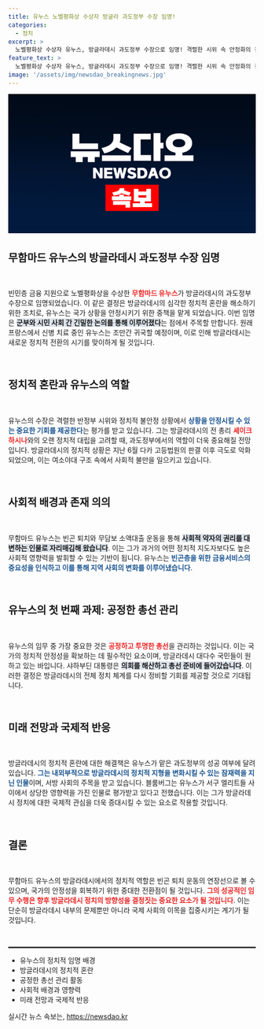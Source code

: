 ```yaml
---
title: 유누스 노벨평화상 수상자 방글라 과도정부 수장 임명!
categories:
  - 정치
excerpt: >
  노벨평화상 수상자 유누스, 방글라데시 과도정부 수장으로 임명! 격렬한 시위 속 안정화의 길에 나선 그는 시민의 요청을 수락하며 조속한 총선 관리에 만전을 기할 예정이다.
feature_text: >
  노벨평화상 수상자 유누스, 방글라데시 과도정부 수장으로 임명! 격렬한 시위 속 안정화의 길에 나선 그는 시민의 요청을 수락하며 조속한 총선 관리에 만전을 기할 예정이다.
image: '/assets/img/newsdao_breakingnews.jpg'
---
```


<p><img src="/assets/img/newsdao_breakingnews.jpg" alt="bookingtag 속보" /></p>

<h2 data-ke-size="size26">무함마드 유누스의 방글라데시 과도정부 수장 임명</h2>

<p data-ke-size="size16">&nbsp;</p>

<p data-ke-size="size16">빈민층 금융 지원으로 노벨평화상을 수상한 <b><span style="color: #ee2323;">무함마드 유누스</span></b>가 방글라데시의 과도정부 수장으로 임명되었습니다. 이 같은 결정은 방글라데시의 심각한 정치적 혼란을 해소하기 위한 조치로, 유누스는 국가 상황을 안정시키기 위한 중책을 맡게 되었습니다. 이번 임명은 <b><span style="background-color: #21538527;">군부와 시민 사회 간 긴밀한 논의를 통해 이루어졌다</span></b>는 점에서 주목할 만합니다. 원래 프랑스에서 신병 치료 중인 유누스는 조만간 귀국할 예정이며, 이로 인해 방글라데시는 새로운 정치적 전환의 시기를 맞이하게 될 것입니다.</p>

<p data-ke-size="size16">&nbsp;</p>

<h2 data-ke-size="size26">정치적 혼란과 유누스의 역할</h2>

<p data-ke-size="size16">&nbsp;</p>

<p data-ke-size="size16">유누스의 수장은 격렬한 반정부 시위와 정치적 불안정 상황에서 <b><span style="color: #1a5490;">상황을 안정시킬 수 있는 중요한 기회를 제공한다</span></b>는 평가를 받고 있습니다. 그는 방글라데시의 전 총리 <b><span style="color: #ee2323;">셰이크 하시나</span></b>와의 오랜 정치적 대립을 고려할 때, 과도정부에서의 역할이 더욱 중요해질 전망입니다. 방글라데시의 정치적 상황은 지난 6월 다카 고등법원의 판결 이후 극도로 악화되었으며, 이는 여소야대 구조 속에서 사회적 불만을 일으키고 있습니다.</p>

<p data-ke-size="size16">&nbsp;</p>

<h2 data-ke-size="size26">사회적 배경과 존재 의의</h2>

<p data-ke-size="size16">&nbsp;</p>

<p data-ke-size="size16">무함마드 유누스는 빈곤 퇴치와 무담보 소액대출 운동을 통해 <b><span style="background-color: #21538527;">사회적 약자의 권리를 대변하는 인물로 자리매김해 왔습니다</span></b>. 이는 그가 과거의 어떤 정치적 지도자보다도 높은 사회적 영향력을 발휘할 수 있는 기반이 됩니다. 유누스는 <b><span style="color: #1a5490;">빈곤층을 위한 금융서비스의 중요성을 인식하고 이를 통해 지역 사회의 변화를 이루어냈습니다</span></b>.</p>

<p data-ke-size="size16">&nbsp;</p>

<h2 data-ke-size="size26">유누스의 첫 번째 과제: 공정한 총선 관리</h2>

<p data-ke-size="size16">&nbsp;</p>

<p data-ke-size="size16">유누스의 임무 중 가장 중요한 것은 <b><span style="color: #ee2323;">공정하고 투명한 총선</span></b>을 관리하는 것입니다. 이는 국가의 정치적 안정성을 확보하는 데 필수적인 요소이며, 방글라데시 대다수 국민들이 원하고 있는 바입니다. 샤하부딘 대통령은 <b><span style="background-color: #21538527;">의회를 해산하고 총선 준비에 들어갔습니다</span></b>. 이러한 결정은 방글라데시의 전체 정치 체계를 다시 정비할 기회를 제공할 것으로 기대됩니다.</p>

<p data-ke-size="size16">&nbsp;</p>

<h2 data-ke-size="size26">미래 전망과 국제적 반응</h2>

<p data-ke-size="size16">&nbsp;</p>

<p data-ke-size="size16">방글라데시의 정치적 혼란에 대한 해결책은 유누스가 맡은 과도정부의 성공 여부에 달려 있습니다. <b><span style="color: #1a5490;">그는 내외부적으로 방글라데시의 정치적 지형을 변화시킬 수 있는 잠재력을 지닌 인물</span></b>이며, 서방 사회의 주목을 받고 있습니다. 블룸버그는 유누스가 서구 엘리트들 사이에서 상당한 영향력을 가진 인물로 평가받고 있다고 전했습니다. 이는 그가 방글라데시 정치에 대한 국제적 관심을 더욱 증대시킬 수 있는 요소로 작용할 것입니다.</p>

<p data-ke-size="size16">&nbsp;</p>

<h2 data-ke-size="size26">결론</h2>

<p data-ke-size="size16">&nbsp;</p>

<p data-ke-size="size16">무함마드 유누스의 방글라데시에서의 정치적 역할은 빈곤 퇴치 운동의 연장선으로 볼 수 있으며, 국가의 안정성을 회복하기 위한 중대한 전환점이 될 것입니다. <b><span style="color: #ee2323;">그의 성공적인 임무 수행은 향후 방글라데시 정치의 방향성을 결정짓는 중요한 요소가 될 것입니다</span></b>. 이는 단순히 방글라데시 내부의 문제뿐만 아니라 국제 사회의 이목을 집중시키는 계기가 될 것입니다.</p>

<p data-ke-size="size16">&nbsp;</p>

<hr style="height:3px; border:none; background-color:#333;" />

<ul>
    <li>유누스의 정치적 임명 배경</li>
    <li>방글라데시의 정치적 혼란</li>
    <li>공정한 총선 관리 활동</li>
    <li>사회적 배경과 영향력</li>
    <li>미래 전망과 국제적 반응</li>
</ul>
실시간 뉴스 속보는, <a href="https://newsdao.kr" rel="dofollow">https://newsdao.kr</a>


